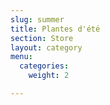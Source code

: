```yaml
---
slug: summer
title: Plantes d'été
section: Store
layout: category
menu:
  categories:
    weight: 2

---
```


